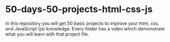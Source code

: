 # 50-days-50-projects-html-css-js
In this repository you will get 50 basic projects to improve your html, css, and JavaScript (js) knowledge. 
Every folder has a video which demonstrate what you will learn with that project file.
